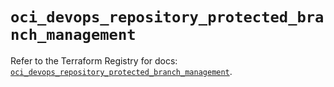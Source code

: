# `oci_devops_repository_protected_branch_management`

Refer to the Terraform Registry for docs: [`oci_devops_repository_protected_branch_management`](https://registry.terraform.io/providers/hashicorp/oci/7.19.0/docs/resources/devops_repository_protected_branch_management).
